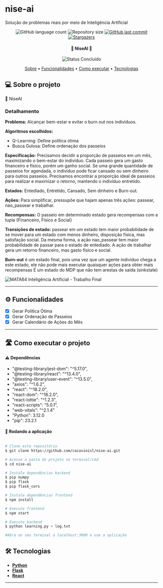 # nise-ai

Solução de problemas reais por meio de Inteligência Artificial

<p align="center">
  <img alt="GitHub language count" src="https://img.shields.io/github/languages/count/caiovinisl/nise-ai?color=%2304D361">

  <img alt="Repository size" src="https://img.shields.io/github/repo-size/caiovinisl/nise-ai">
  
  <a href="https://github.com/caiovinisl/metodos-hashing/commits/main">
    <img alt="GitHub last commit" src="https://img.shields.io/github/last-commit/caiovinisl/nise-ai">
  </a>
   
   <a href="https://github.com/caiovinisl/metodos-hashing/stargazers">
    <img alt="Stargazers" src="https://img.shields.io/github/stars/caiovinisl/nise-ai?style=social">
  </a>
  
 
</p>

<h4 align="center"> 
	🚧 NiseAI 🚧
</h4>

<p align="center">
	<img alt="Status Concluído" src="https://img.shields.io/badge/STATUS-CONCLU%C3%8DDO-brightgreen">
</p>

<p align="center">
 <a href="#-sobre-o-projeto">Sobre</a> •
 <a href="#-funcionalidades">Funcionalidades</a> •
 <a href="#-como-executar-o-projeto">Como executar</a> • 
 <a href="#-tecnologias">Tecnologias</a>
</p>

## 💻 Sobre o projeto

📄 NiseAI

### Detalhamento
**Problema:** Alcançar bem-estar e evitar o burn out nos indivíduos.

**Algoritmos escolhidos:**
- Q-Learning: Define política ótima
- Busca Gulosa: Define ordenação dos passeios

**Especificação:** Precisamos decidir a proporção de passeios em um mês, maximizando o bem-estar do indivíduo. Cada passeio gera um gasto financeiro e físico, porém um ganho social. Se uma grande quantidade de passeios for agendada, o indivíduo pode ficar cansado ou sem dinheiro para outros passeios. Precisamos encontrar a proporção ideal de passeios para realizar e maximizar o retorno, mantendo o indivíduo entretido.

**Estados:** Entediado, Entretido, Cansado, Sem dinheiro e Burn-out.

**Ações:** Para simplificar, pressupõe que hajam apenas três ações: passear, nao_passear e trabalhar.

**Recompensas:** O passeio em determinado estado gera recompensas com a tupla {Financeiro, Físico e Social}

**Transições de estado:** passear em um estado tem maior probabilidade de se mover para um estado com menos dinheiro, disposição física, mas satisfação social. Da mesma forma, a ação nao_passear tem maior probabilidade de passar para o estado de entediado. A ação de trabalhar gera um retorno financeiro, mas gasto físico e social.

**Burn-out** é um estado final, pois uma vez que um agente indivíduo chega a este estado, ele não pode mais executar quaisquer ações para obter mais recompensas
É um estado do MDP que não tem arestas de saída (sinkstate) 

![MATA64 Inteligência Artificial - Trabalho Final](https://github.com/caiovinisl/nise-ai/assets/31699879/44c15e2b-a27a-450f-8992-4914e143523a)

---

## ⚙️ Funcionalidades

- [x] Gerar Política Ótima
- [x] Gerar Ordenação de Passeios
- [x] Gerar Calendário de Ações do Mês

---

## 🛣️ Como executar o projeto

#### ⚠️ Dependências

- "@testing-library/jest-dom": "^5.17.0",
- "@testing-library/react": "^13.4.0",
- "@testing-library/user-event": "^13.5.0",
- "axios": "^1.6.2",
- "react": "^18.2.0",
- "react-dom": "^18.2.0",
- "react-lottie": "^1.2.3",
- "react-scripts": "5.0.1",
- "web-vitals": "^2.1.4"
- "Python": 3.12.0
- "pip": 23.2.1

#### 🎲 Rodando a aplicação

```bash

# Clone este repositório
$ git clone https://github.com/caiovinisl/nise-ai.git

# Acesse a pasta do projeto no terminal/cmd
$ cd nise-ai

# Instale dependências backend
$ pip numpy
$ pip flask
$ pip flask_cors

# Instale dependências frontend
$ npm install

# Execute frontend
$ npm start

# Execute backend
$ python learning.py > log.txt

#Abra no seu terminal o localhost:3000 e use a aplicação


```

## 🛠 Tecnologias

- **[Python](https://www.python.org/)**
- **[Flask](https://flask.palletsprojects.com/en/3.0.x/)**
- **[React](https://react.dev/)**

---
